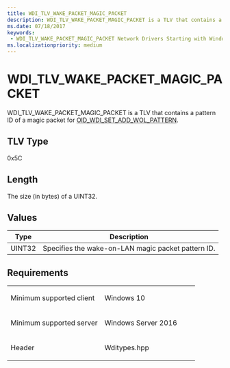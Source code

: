 ```yaml
---
title: WDI_TLV_WAKE_PACKET_MAGIC_PACKET
description: WDI_TLV_WAKE_PACKET_MAGIC_PACKET is a TLV that contains a pattern ID of a magic packet for OID_WDI_SET_ADD_WOL_PATTERN.
ms.date: 07/18/2017
keywords:
 - WDI_TLV_WAKE_PACKET_MAGIC_PACKET Network Drivers Starting with Windows Vista
ms.localizationpriority: medium
---
```


# WDI\_TLV\_WAKE\_PACKET\_MAGIC\_PACKET


WDI\_TLV\_WAKE\_PACKET\_MAGIC\_PACKET is a TLV that contains a pattern ID of a magic packet for [OID\_WDI\_SET\_ADD\_WOL\_PATTERN](./oid-wdi-set-add-wol-pattern.md).

## TLV Type


0x5C

## Length


The size (in bytes) of a UINT32.

## Values


| Type   | Description                                        |
|--------|----------------------------------------------------|
| UINT32 | Specifies the wake-on-LAN magic packet pattern ID. |

 

## Requirements

<table>
<colgroup>
<col width="50%" />
<col width="50%" />
</colgroup>
<tbody>
<tr class="odd">
<td><p>Minimum supported client</p></td>
<td><p>Windows 10</p></td>
</tr>
<tr class="even">
<td><p>Minimum supported server</p></td>
<td><p>Windows Server 2016</p></td>
</tr>
<tr class="odd">
<td><p>Header</p></td>
<td>Wditypes.hpp</td>
</tr>
</tbody>
</table>

 

